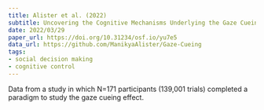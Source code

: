 ```yaml
---
title: Alister et al. (2022)
subtitle: Uncovering the Cognitive Mechanisms Underlying the Gaze Cueing Effect
date: 2022/03/29
paper_url: https://doi.org/10.31234/osf.io/yu7e5
data_url: https://github.com/ManikyaAlister/Gaze-Cueing
tags:
- social decision making
- cognitive control
---
```


Data from a study in which N=171 participants (139,001 trials) completed a paradigm to study the gaze cueing effect.
